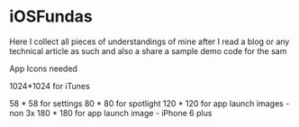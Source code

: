# iOSFundas
Here I collect all pieces of understandings of mine after I read a blog or any technical article as such and also a share a sample demo code for the sam





App Icons needed

1024*1024 for iTunes

58 * 58 for settings
80 * 80 for spotlight
120 * 120 for app launch images - non 3x
180 * 180 for app launch image - iPhone 6 plus
